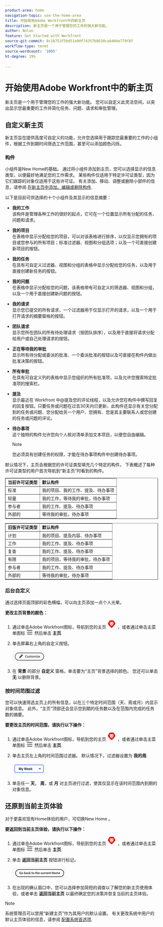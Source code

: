 ```yaml
---
product-area: home
navigation-topic: use-the-home-area
title: 开始使用Adobe Workfront中的新主页
description: 新主页是一个用于管理您的工作的强大新功能。
author: Nolan
feature: Get Started with Workfront
source-git-commit: 8c18753f5bd51a90f74357b8630ca6404e779f8f
workflow-type: tm+mt
source-wordcount: '1095'
ht-degree: 19%

---
```



# 开始使用Adobe Workfront中的新主页

新主页是一个用于管理您的工作的强大新功能。 您可以自定义此灵活空间，以突出显示您最重要的工作并简化任务、问题、请求和审批管理。

## 自定义新主页

新主页旨在提供高度可自定义的功能，允许您选择用于跟踪您最重要的工作的小组件，根据工作到期时间筛选工作范围，甚至可以添加颜色闪烁。

### 构件

小组件是New Home的基础。 通过将小组件添加到主页，您可以选择显示的信息类型，以便最好地满足您的工作需求。 某些构件仅适用于特定许可证类型，因为它们跟踪的对象仅适用于这些许可证。 有关添加、移动、调整或删除小部件的信息，请参阅 [在新主页中添加、编辑或删除构件](/help/quicksilver/workfront-basics/using-home/new-home/add-edit-remove-widgets-in-new-home.md).

以下是目前可供选择的十个小组件及其显示的信息摘要：

* **我的工作**\
    该构件是管理各种工作的很好的起点，它可在一个位置显示所有分配的任务、问题和请求。

* **我的项目**\
    在表格中显示分配给您的项目，可以对该表格进行排序，以仅显示您拥有的项目或您参与的所有项目；标准过滤器、视图和分组选项；以及一个可直接创建新项目的按钮。

* **我的任务**\
    在具有可自定义过滤器、视图和分组的表格中显示分配给您的任务，以及用于直接创建新任务的按钮。

* **我的问题**\
    在表格中显示分配给您的问题，该表格带有可自定义的筛选器、视图和分组，以及一个用于直接创建新问题的按钮。

* **我的请求**\
    显示您已提交的所有请求，一个过滤器用于仅显示打开的请求，以及一个用于打开请求的摘要窗格的按钮。

* **团队请求**\
    显示您所在团队的所有待处理请求（按团队排序），以及用于直接将请求分配给用户或自己处理请求的按钮。

* **正在等待我的审批**\
    显示所有待分配或委派的批准、一个委派批准的按钮以及可直接在构件内做出批准决策的按钮。

* **所有审批**\
    在具有可自定义列的表格中显示您组织的所有批准项，以及允许您搜索特定批准项的搜索栏。

* **提及**\
    显示最近在 Workfront 中@提及您的评论线程，以及允许您在构件中撰写回复的回复按钮。只要任务或问题在过去30天内已更新，此构件还显示有关您分配到的任务或问题、您分配给另一个用户、您拥有、您是其主要联系人或您创建的任务或问题的评论。

* **待办事项**\
    这个独特的构件允许您向个人核对清单添加文本项目，以便您自由编辑。

  >[!NOTE]
  >
  >您必须具有创建任务的权限，才能在待办事项构件中创建待办事项。

默认情况下，主页会根据您的许可证类型填充几个特定的构件。 下表概述了每种许可证类型的用户首次导航到“新主页”时看到的构件。

<table border="1" class="inlineTable">
    <tr>
        <td><b>当前许可证类型</b></td>
        <td><b>默认构件</b></td>
    </tr>
    <tr>
        <td>标准</td>
        <td>我的项目、我的工作、提及、待办事项</td>
    </tr>
    <tr>
        <td>轻量</td>
        <td>我的工作，等待我的审批，待办事项</td>
    </tr>
    <tr>
        <td>参与者</td>
        <td>我的工作、提及、待办事项</td>
    </tr>
    <tr>
        <td>外部的</td>
        <td>等待我的审批，待办事项</td>
    </tr>
</table>

<table border="1" class="inlineTable">
    <tr>
        <td><b>旧版许可证类型</b></td>
        <td><b>默认构件</b></td>
    </tr>
    <tr>
        <td>计划</td>
        <td>我的项目、提及内容、待办事项</td>
    </tr>
    <tr>
        <td>工作</td>
        <td>我的工作、提及、待办事项</td>
    </tr>
    <tr>
        <td>复查</td>
        <td>我的工作、提及、待办事项</td>
    </tr>
    <tr>
        <td>有限</td>
        <td>我的项目，等待我的审批，待办事项</td>
    </tr>
    <tr>
        <td>参与者</td>
        <td>我的工作、提及、待办事项</td>
    </tr>
    <tr>
        <td>外部的</td>
        <td>等待我的审批，待办事项</td>
    </tr>
</table>

### 后台自定义

通过选择页面顶部的彩色横幅，可以向主页添加一点个人光晕。

**更改主页背景的颜色：**

1. 通过单击Adobe Workfront图标，导航到您的主页 ![Adobe Workfront图标](../new-home/assets/home-icon-30x29.png) ，或者通过单击主菜单图标 ![主菜单图标](../new-home/assets/main-menu-icon-left-nav.png) 然后单击 **主页**.

1. 单击屏幕右上角的自定义按钮。

   ![“自定义”按钮](../new-home/assets/customize-button.png)

1. 在 **背景** 的部分 **自定义** 窗格，单击要为“主页”背景选择的颜色。 您还可以单击 **无** 以删除背景。

### 按时间范围过滤

您可以快速筛选主页上的所有信息，以在三个特定时间范围（天、周或月）内显示对象信息。 此外，“主页”顶部还会显示您到期的任务数以及在范围内完成的任务数的摘要。

**要更改主页的时间范围，请执行以下操作：**

1. 通过单击Adobe Workfront图标，导航到您的主页 ![Adobe Workfront图标](../new-home/assets/home-icon-30x29.png) ，或者通过单击主菜单图标 ![主菜单图标](../new-home/assets/main-menu-icon-left-nav.png) 然后单击 **主页**.

1. 单击主页左上角的时间范围过滤器。 默认情况下，过滤器设置为 **我的周**.

   ![时间范围过滤器下拉列表](../new-home/assets/time-range-filter-dropdown-home.png)

1. 单击任一 **天**， **周**，或 **月** 对主页进行过滤，使其仅显示在该时间范围内到期的对象信息。

## 还原到当前主页体验

对于更喜欢现有Home体验的用户，可切换New Home 。


**要返回到当前主页体验，请执行以下操作：**

1. 通过单击Adobe Workfront图标，导航到您的主页 ![Adobe Workfront图标](../new-home/assets/home-icon-30x29.png) ，或者通过单击主菜单图标 ![主菜单图标](../new-home/assets/main-menu-icon-left-nav.png) 然后单击 **主页**.

1. 单击 **返回当前主页** 按钮进行标记。

   ![返回当前主页按钮](../new-home/assets/go-back-to-current-home-button.png)

1. 在出现的确认窗口中，您可以选择参加简短的调查以了解您的新主页使用体验，或者单击 **返回当前主页** 以最终确定您的决策并恢复当前的主页体验。

>[!NOTE]
>
> 系统管理员可以禁用“新建主页”作为其用户的默认设置。 有关更改系统中用户的默认主页体验的信息，请参阅 [配置系统首选项](/help/quicksilver/administration-and-setup/manage-workfront/security/configure-security-preferences.md).
